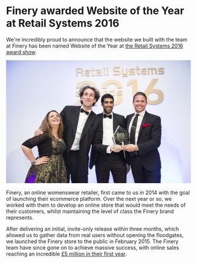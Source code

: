 # Finery awarded Website of the Year at Retail Systems 2016

We're incredibly proud to announce that the website we built with the team at Finery has been named Website of the Year at [the Retail Systems 2016 award show](http://www.retail-systems.com/awards/winners16.php).

<img src="../images/finery_woty.jpeg" />

Finery, an online womenswear retailer, first came to us in 2014 with the goal of launching their ecommerce platform. Over the next year or so, we worked with them to develop an online store that would meet the needs of their customers, whilst maintaining the level of class the Finery brand represents.

After delivering an initial, invite-only release within three months, which allowed us to gather data from real users without opening the floodgates, we launched the Finery store to the public in February 2015. The Finery team have since gone on to achieve massive success, with online sales reaching an incredible [£5 million in their first year](http://www.telegraph.co.uk/finance/newsbysector/retailandconsumer/12143644/Finery-toasts-5m-sales-in-first-year.html).
